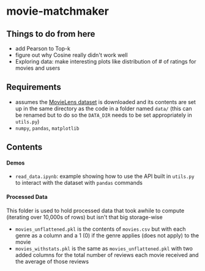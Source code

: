 # movie-matchmaker

## Things to do from here
* add Pearson to Top-k
* figure out why Cosine really didn't work well
* Exploring data: make interesting plots like distribution of # of ratings for movies and users

## Requirements
* assumes the [MovieLens dataset](https://grouplens.org/datasets/movielens/20m/) is downloaded and its contents are set up in the same directory as the code in a folder named `data/` (this can be renamed but to do so the `DATA_DIR` needs to be set appropriately in `utils.py`)
* `numpy`, `pandas`, `matplotlib`

## Contents

#### Demos
* `read_data.ipynb`: example showing how to use the API built in `utils.py` to interact with the dataset with `pandas` commands

#### Processed Data
This folder is used to hold processed data that took awhile to compute (iterating over 10,000s of rows) but isn't that big storage-wise
* `movies_unflattened.pkl` is the contents of `movies.csv` but with each genre as a column and a 1 (0) if the genre applies (does not apply) to the movie
* `movies_withstats.pkl` is the same as `movies_unflattened.pkl` with two added columns for the total number of reviews each movie received and the average of those reviews
